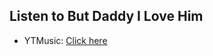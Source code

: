 ## Listen to But Daddy I Love Him
- YTMusic: [Click here](https://music.youtube.com/watch?v=6JUGglBsczQ)